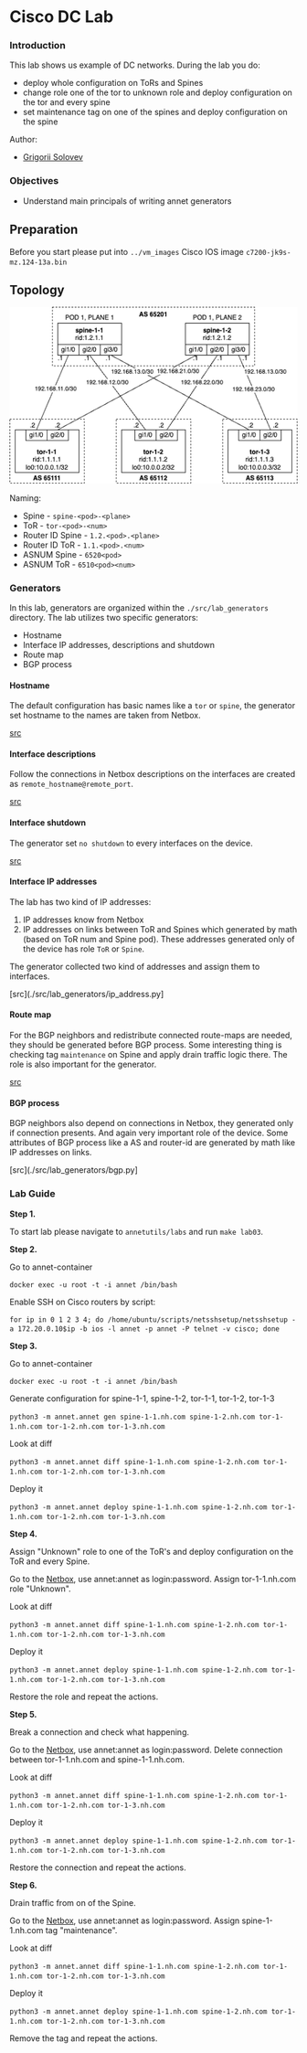# Cisco DC Lab

### Introduction

This lab shows us example of DC networks. During the lab you do:

- deploy whole configuration on ToRs and Spines
- change role one of the tor to unknown role and deploy configuration on the tor and every spine
- set maintenance tag on one of the spines and deploy configuration on the spine

Author:

- [Grigorii Solovev](https://github.com/gs1571)

### Objectives

- Understand main principals of writing annet generators

## Preparation

Before you start please put into `../vm_images` Cisco IOS image `c7200-jk9s-mz.124-13a.bin`

## Topology

![lab-topology](./images/topology.png)

Naming:

- Spine - `spine-<pod>-<plane>`
- ToR - `tor-<pod>-<num>`
- Router ID Spine - `1.2.<pod>.<plane>`
- Router ID ToR - `1.1.<pod>.<num>`
- ASNUM Spine - `6520<pod>`
- ASNUM ToR - `6510<pod><num>`

### Generators

In this lab, generators are organized within the `./src/lab_generators` directory. The lab utilizes two specific generators:

- Hostname
- Interface IP addresses, descriptions and shutdown
- Route map
- BGP process

#### Hostname

The default configuration has basic names like a `tor` or `spine`, the generator set hostname to the names are taken from Netbox.

[src](./src/lab_generators/hostname.py)

#### Interface descriptions

Follow the connections in Netbox descriptions on the interfaces are created as `remote_hostname@remote_port`.

[src](./src/lab_generators/description.py)

#### Interface shutdown

The generator set `no shutdown` to every interfaces on the device.

[src](./src/lab_generators/description.py)

#### Interface IP addresses

The lab has two kind of IP addresses:

1. IP addresses know from Netbox
2. IP addresses on links between ToR and Spines which generated by math (based on ToR num and Spine pod). These addresses generated only of the device has role `ToR` or `Spine`.

The generator collected two kind of addresses and assign them to interfaces.

[src](./src/lab_generators/ip_address.py]

#### Route map

For the BGP neighbors and redistribute connected route-maps are needed, they should be generated before BGP process. Some interesting thing is checking tag `maintenance` on Spine and apply drain traffic logic there. The role is also important for the generator.

[src](./src/lab_generators/rpl.py)

#### BGP process

BGP neighbors also depend on connections in Netbox, they generated only if connection presents. And again very important role of the device.
Some attributes of BGP process like a AS and router-id are generated by math like IP addresses on links.

[src](./src/lab_generators/bgp.py]

### Lab Guide

**Step 1.**

To start lab please navigate to `annetutils/labs` and run `make lab03`.

**Step 2.**

Go to annet-container

```
docker exec -u root -t -i annet /bin/bash
```

Enable SSH on Cisco routers by script:

```
for ip in 0 1 2 3 4; do /home/ubuntu/scripts/netsshsetup/netsshsetup -a 172.20.0.10$ip -b ios -l annet -p annet -P telnet -v cisco; done
```

**Step 3.**

Go to annet-container

```
docker exec -u root -t -i annet /bin/bash
```

Generate configuration for spine-1-1, spine-1-2, tor-1-1, tor-1-2, tor-1-3

`python3 -m annet.annet gen spine-1-1.nh.com spine-1-2.nh.com tor-1-1.nh.com tor-1-2.nh.com tor-1-3.nh.com`

Look at diff

`python3 -m annet.annet diff spine-1-1.nh.com spine-1-2.nh.com tor-1-1.nh.com tor-1-2.nh.com tor-1-3.nh.com`

Deploy it

`python3 -m annet.annet deploy spine-1-1.nh.com spine-1-2.nh.com tor-1-1.nh.com tor-1-2.nh.com tor-1-3.nh.com`

**Step 4.**

Assign "Unknown" role to one of the ToR's and deploy configuration on the ToR and every Spine.

Go to the [Netbox](http://localhost:8000/), use annet:annet as login:password. Assign tor-1-1.nh.com role "Unknown".

Look at diff

`python3 -m annet.annet diff spine-1-1.nh.com spine-1-2.nh.com tor-1-1.nh.com tor-1-2.nh.com tor-1-3.nh.com`

Deploy it

`python3 -m annet.annet deploy spine-1-1.nh.com spine-1-2.nh.com tor-1-1.nh.com tor-1-2.nh.com tor-1-3.nh.com`

Restore the role and repeat the actions.

**Step 5.**

Break a connection and check what happening.

Go to the [Netbox](http://localhost:8000/), use annet:annet as login:password. Delete connection between tor-1-1.nh.com and spine-1-1.nh.com.

Look at diff

`python3 -m annet.annet diff spine-1-1.nh.com spine-1-2.nh.com tor-1-1.nh.com tor-1-2.nh.com tor-1-3.nh.com`

Deploy it

`python3 -m annet.annet deploy spine-1-1.nh.com spine-1-2.nh.com tor-1-1.nh.com tor-1-2.nh.com tor-1-3.nh.com`

Restore the connection and repeat the actions.

**Step 6.**

Drain traffic from on of the Spine.

Go to the [Netbox](http://localhost:8000/), use annet:annet as login:password. Assign spine-1-1.nh.com tag "maintenance".

Look at diff

`python3 -m annet.annet diff spine-1-1.nh.com spine-1-2.nh.com tor-1-1.nh.com tor-1-2.nh.com tor-1-3.nh.com`

Deploy it

`python3 -m annet.annet deploy spine-1-1.nh.com spine-1-2.nh.com tor-1-1.nh.com tor-1-2.nh.com tor-1-3.nh.com`

Remove the tag and repeat the actions.
